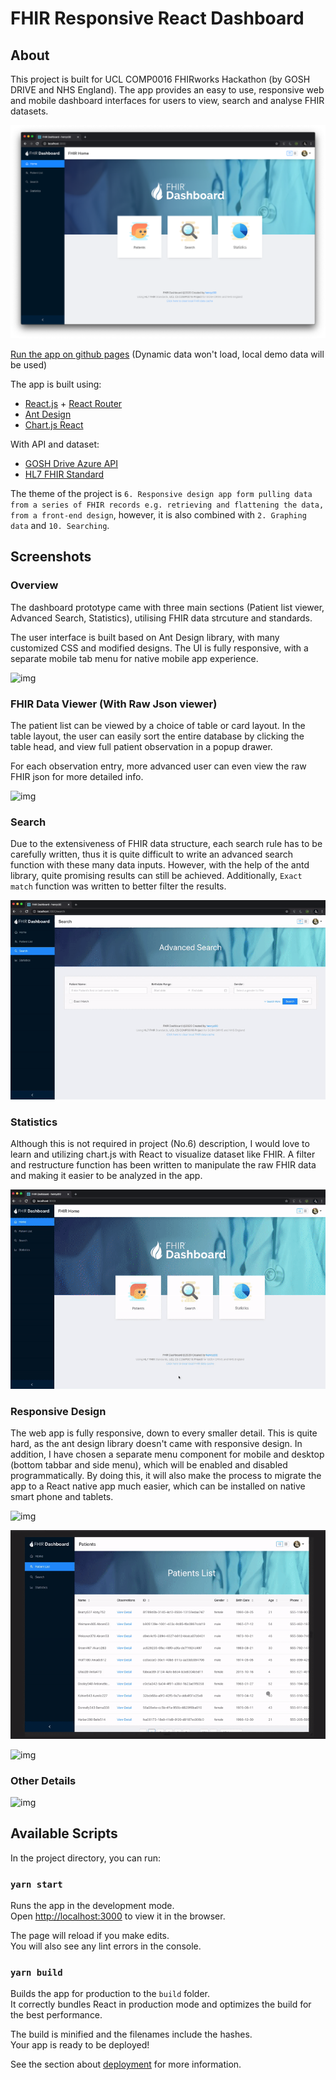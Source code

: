 # FHIR Responsive React Dashboard

## About

This project is built for UCL COMP0016 FHIRworks Hackathon (by GOSH DRIVE and NHS England). The app provides an easy to use, responsive web and mobile dashboard interfaces for users to view, search and analyse FHIR datasets.

![img](screenshots/screenshot.png)

[Run the app on github pages](https://henryz00.github.io/GOSH-FHIRworks2020-React-Dashboard/) (Dynamic data won't load, local demo data will be used)

The app is built using:

- [React.js](https://reactjs.org/) + [React Router](https://reacttraining.com/react-router/)
- [Ant Design](https://ant.design/)
- [Chart.js React](https://github.com/jerairrest/react-chartjs-2)

With API and dataset:
- [GOSH Drive Azure API](https://github.com/goshdrive/FHIRworks_2020)
- [HL7 FHIR Standard](https://www.hl7.org/fhir/)

The theme of the project is `6. Responsive design app form pulling data from a series of FHIR records e.g. retrieving and flattening the data, from a front-end design`, however, it is also combined with `2. Graphing data` and `10. Searching`.



## Screenshots

### Overview
The dashboard prototype came with three main sections (Patient list viewer, Advanced Search, Statistics), utilising FHIR data strcuture and standards. 

The user interface is built based on Ant Design library, with many customized CSS and modified designs. The UI is fully responsive, with a separate mobile tab menu for native mobile app experience. 

![img](screenshots/demo.gif)

### FHIR Data Viewer (With Raw Json viewer)
The patient list can be viewed by a choice of table or card layout. In the table layout, the user can easily sort the entire database by clicking the table head, and view full patient observation in a popup drawer. 

For each observation entry, more advanced user can even view the raw FHIR json for more detailed info.

![img](screenshots/list.gif)

### Search
Due to the extensiveness of FHIR data structure, each search rule has to be carefully written, thus it is quite difficult to write an advanced search function with these many data inputs. However, with the help of the antd library, quite promising results can still be achieved. Additionally, `Exact match` function was written to better filter the results.

![img](screenshots/search.gif)

### Statistics
Although this is not required in project (No.6) description, I would love to learn and utilizing chart.js with React to visualize dataset like FHIR. A filter and restructure function has been written to manipulate the raw FHIR data and making it easier to be analyzed in the app.

![img](screenshots/stats.gif)

### Responsive Design
The web app is fully responsive, down to every smaller detail. This is quite hard, as the ant design library doesn't came with responsive design. In addition, I have chosen a separate menu component for mobile and desktop (bottom tabbar and side menu), which will be enabled and disabled programmatically. By doing this, it will also make the process to migrate the app to a React native app much easier, which can be installed on native smart phone and tablets.

![img](screenshots/responsive1.gif)

![img](screenshots/responsive2.gif)

![img](screenshots/responsive3.gif)

### Other Details

![img](screenshots/details.gif)


## Available Scripts

In the project directory, you can run:

### `yarn start`

Runs the app in the development mode.<br />
Open [http://localhost:3000](http://localhost:3000) to view it in the browser.

The page will reload if you make edits.<br />
You will also see any lint errors in the console.


### `yarn build`

Builds the app for production to the `build` folder.<br />
It correctly bundles React in production mode and optimizes the build for the best performance.

The build is minified and the filenames include the hashes.<br />
Your app is ready to be deployed!

See the section about [deployment](https://facebook.github.io/create-react-app/docs/deployment) for more information.

